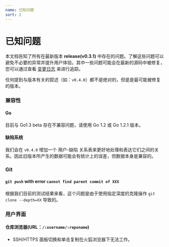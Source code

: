 ```yaml
---
name: 已知问题
sort: 2
---
```


# 已知问题

本文档告知了所有在最新版本 **release(v0.3.1)** 中存在的问题。了解这些问题可以避免不必要的异常并提升用户体验。其中一些问题可能会在最新的源码中被修复，您可以通过查看 [变更日志](change_log.md) 来进行追踪。

任何提到与版本有关的叙述（如：`v0.4.0`）都不是绝对的，但是是最可能被修复的版本。

### 兼容性

#### Go

目前与 Go1.3 beta 存在不兼容问题，请使用 Go 1.2 或 Go 1.2.1 版本。

#### 缺陷系统

我们会在 `v0.4.0` 增加一个 用户-缺陷 关系表来更好地处理和表达它们之间的关系。因此旧版本所产生的数据可能会有统计上的误差，但数据本身是兼容的。

### Git

#### `git push` with error `cannot find parent commit of XXX`

根据我们目前的测试结果来看，这个问题是由于使用指定深度的克隆操作 `git clone --depth=XX` 导致的。

### 用户界面

#### 仓库浏览器(URL：`/:username/:reponame`)

- SSH/HTTPS 面板切换和单击复制在火狐浏览器下无法工作。